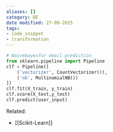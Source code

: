 ```yaml
---
aliases: []
category: DE
date modified: 27-09-2025
tags:
- code_snippet
- transformation
---
```

```python
# Naivebayesfor email prediction
from sklearn.pipeline import Pipeline
clf = Pipeline([
    ('vectorizer', CountVectorizer()),
    ('nb', MultinomialNB())
])
clf.fit(X_train, y_train)
clf.score(X_test,y_test)
clf.predict(user_input)
```

Related:
- [[Scikit-Learn]]